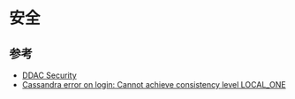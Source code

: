 # 安全

## 参考

* [DDAC Security](https://docs.datastax.com/en/ddacsecurity/doc/)
* [Cassandra error on login: Cannot achieve consistency level LOCAL_ONE](https://federico-razzoli.com/cassandra-error-on-login-cannot-achieve-consistency-level-local_one)

